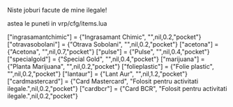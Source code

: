 Niste joburi facute de mine ilegale!

astea le puneti in vrp/cfg/items.lua 

["ingrasamantchimic"] = {"Ingrasamant Chimic", "",nil,0.2,"pocket"}
["otravasobolani"] = {"Otrava Sobolani", "",nil,0.2,"pocket"}
["acetona"] = {"Acetona", "",nil,0.7,"pocket"}
["pulse"] = {"Pulse", "",nil,0.4,"pocket"}
["specialgold"] = {"Special Gold", "",nil,0.4,"pocket"}
["marijuana"] = {"Planta Marijuana", "",nil,0.2,"pocket"}
["folieplastic"] = {"Folie plastic", "",nil,0.2,"pocket"}
["lantaur"] = {"Lant Aur", "",nil,1.2,"pocket"}
["cardmastercard"] = {"Card Mastercard", "Folosit pentru activitati ilegale.",nil,0.2,"pocket"}
["cardbcr"] = {"Card BCR", "Folosit pentru activitati ilegale.",nil,0.2,"pocket"}

